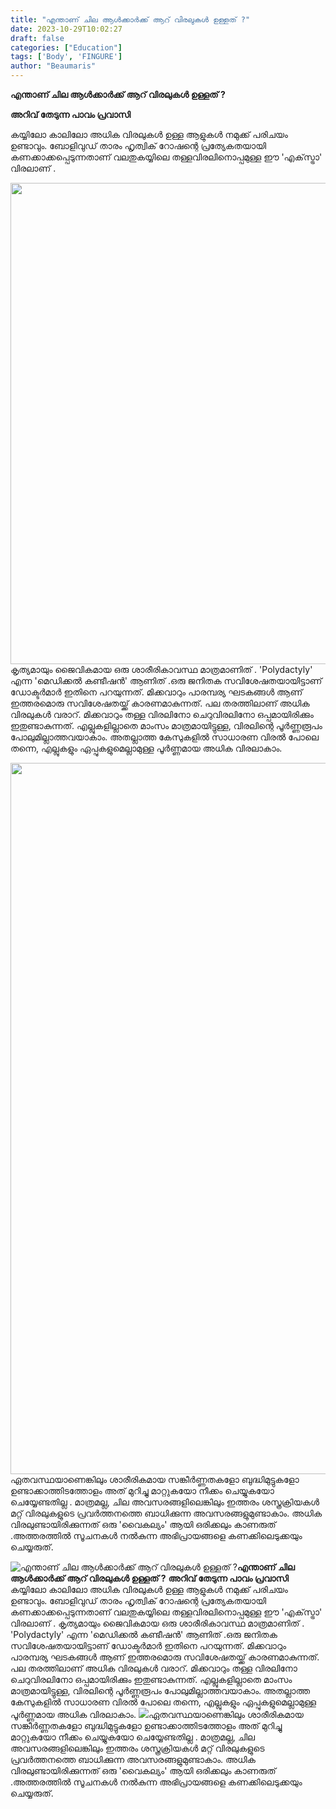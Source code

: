 ```yaml
---
title: "എന്താണ് ചില ആൾക്കാർക്ക് ആറ് വിരലുകള്‍ ഉള്ളത് ?"
date: 2023-10-29T10:02:27
draft: false
categories: ["Education"]
tags: ['Body', 'FINGURE']
author: "Beaumaris"
---
```


<strong>എന്താണ് ചില ആൾക്കാർക്ക് ആറ് വിരലുകള്‍ ഉള്ളത് ?</strong>

<strong>അറിവ് തേടുന്ന പാവം പ്രവാസി</strong>

കയ്യിലോ കാലിലോ അധിക വിരലുകൾ ഉള്ള ആളുകൾ നമുക്ക് പരിചയം ഉണ്ടാവും. ബോളിവുഡ് താരം ഹൃത്വിക് റോഷന്റെ പ്രത്യേകതയായി കണക്കാക്കപ്പെടുന്നതാണ് വലതുകയ്യിലെ തള്ളവിരലിനൊപ്പമുള്ള ഈ 'എക്‌സ്ട്രാ' വിരലാണ് .

<img class="size-full wp-image-427263 aligncenter" src="https://cdn.boolokam.com/articles/2023/10/wffwfw-1.jpg" alt="" width="913" height="770" />കൃത്യമായും ജൈവികമായ ഒരു ശാരീരികാവസ്ഥ മാത്രമാണിത് . 'Polydactyly' എന്ന 'മെഡിക്കല്‍ കണ്ടീഷന്‍' ആണിത് .ഒരു ജനിതക സവിശേഷതയായിട്ടാണ് ഡോക്ടര്‍മാര്‍ ഇതിനെ പറയുന്നത്. മിക്കവാറും പാരമ്പര്യ ഘടകങ്ങള്‍ ആണ് ഇത്തരമൊരു സവിശേഷതയ്ക്ക് കാരണമാകുന്നത്. പല തരത്തിലാണ് അധിക വിരലുകള്‍ വരാറ്. മിക്കവാറും തള്ള വിരലിനോ ചെറുവിരലിനോ ഒപ്പമായിരിക്കും ഇതുണ്ടാകുന്നത്. എല്ലുകളില്ലാതെ മാംസം മാത്രമായിട്ടുള്ള, വിരലിന്റെ പൂര്‍ണ്ണരൂപം പോലുമില്ലാത്തവയാകാം. അതല്ലാത്ത കേസുകളില്‍ സാധാരണ വിരല്‍ പോലെ തന്നെ, എല്ലുകളും ഏപ്പുകളുമെല്ലാമുള്ള പൂര്‍ണ്ണമായ അധിക വിരലാകാം.

<img class="alignnone size-full wp-image-427265" src="https://cdn.boolokam.com/articles/2023/10/dqqddqqddqdq.jpg" alt="" width="2048" height="1138" />ഏതവസ്ഥയാണെങ്കിലും ശാരീരികമായ സങ്കീര്‍ണ്ണതകളോ ബുദ്ധിമുട്ടുകളോ ഉണ്ടാക്കാത്തിടത്തോളം അത് മുറിച്ചു മാറ്റുകയോ നീക്കം ചെയ്യുകയോ ചെയ്യേണ്ടതില്ല . മാത്രമല്ല, ചില അവസരങ്ങളിലെങ്കിലും ഇത്തരം ശസ്ത്രക്രിയകള്‍ മറ്റ് വിരലുകളുടെ പ്രവര്‍ത്തനത്തെ ബാധിക്കുന്ന അവസരങ്ങളുമുണ്ടാകാം. അധിക വിരലുണ്ടായിരിക്കുന്നത് ഒരു 'വൈകല്യം' ആയി ഒരിക്കലും കാണരുത് .അത്തരത്തില്‍ സൂചനകള്‍ നല്‍കുന്ന അഭിപ്രായങ്ങളെ കണക്കിലെടുക്കയും ചെയ്യരുത്.


![എന്താണ് ചില ആൾക്കാർക്ക് ആറ് വിരലുകള്‍ ഉള്ളത് ?](https://cdn.boolokam.com/articles/2023/10/wffwfw-1.jpg)**എന്താണ് ചില ആൾക്കാർക്ക് ആറ് വിരലുകള്‍ ഉള്ളത് ?** **അറിവ് തേടുന്ന പാവം പ്രവാസി** കയ്യിലോ കാലിലോ അധിക വിരലുകൾ ഉള്ള ആളുകൾ നമുക്ക് പരിചയം ഉണ്ടാവും. ബോളിവുഡ് താരം ഹൃത്വിക് റോഷന്റെ പ്രത്യേകതയായി കണക്കാക്കപ്പെടുന്നതാണ് വലതുകയ്യിലെ തള്ളവിരലിനൊപ്പമുള്ള ഈ 'എക്‌സ്ട്രാ' വിരലാണ് . കൃത്യമായും ജൈവികമായ ഒരു ശാരീരികാവസ്ഥ മാത്രമാണിത് . 'Polydactyly' എന്ന 'മെഡിക്കല്‍ കണ്ടീഷന്‍' ആണിത് .ഒരു ജനിതക സവിശേഷതയായിട്ടാണ് ഡോക്ടര്‍മാര്‍ ഇതിനെ പറയുന്നത്. മിക്കവാറും പാരമ്പര്യ ഘടകങ്ങള്‍ ആണ് ഇത്തരമൊരു സവിശേഷതയ്ക്ക് കാരണമാകുന്നത്. പല തരത്തിലാണ് അധിക വിരലുകള്‍ വരാറ്. മിക്കവാറും തള്ള വിരലിനോ ചെറുവിരലിനോ ഒപ്പമായിരിക്കും ഇതുണ്ടാകുന്നത്. എല്ലുകളില്ലാതെ മാംസം മാത്രമായിട്ടുള്ള, വിരലിന്റെ പൂര്‍ണ്ണരൂപം പോലുമില്ലാത്തവയാകാം. അതല്ലാത്ത കേസുകളില്‍ സാധാരണ വിരല്‍ പോലെ തന്നെ, എല്ലുകളും ഏപ്പുകളുമെല്ലാമുള്ള പൂര്‍ണ്ണമായ അധിക വിരലാകാം. ![](https://cdn.boolokam.com/articles/2023/10/dqqddqqddqdq.jpg)ഏതവസ്ഥയാണെങ്കിലും ശാരീരികമായ സങ്കീര്‍ണ്ണതകളോ ബുദ്ധിമുട്ടുകളോ ഉണ്ടാക്കാത്തിടത്തോളം അത് മുറിച്ചു മാറ്റുകയോ നീക്കം ചെയ്യുകയോ ചെയ്യേണ്ടതില്ല . മാത്രമല്ല, ചില അവസരങ്ങളിലെങ്കിലും ഇത്തരം ശസ്ത്രക്രിയകള്‍ മറ്റ് വിരലുകളുടെ പ്രവര്‍ത്തനത്തെ ബാധിക്കുന്ന അവസരങ്ങളുമുണ്ടാകാം. അധിക വിരലുണ്ടായിരിക്കുന്നത് ഒരു 'വൈകല്യം' ആയി ഒരിക്കലും കാണരുത് .അത്തരത്തില്‍ സൂചനകള്‍ നല്‍കുന്ന അഭിപ്രായങ്ങളെ കണക്കിലെടുക്കയും ചെയ്യരുത്.
